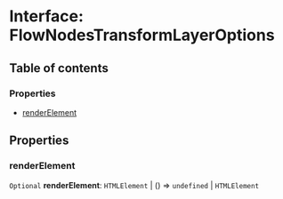 # Interface: FlowNodesTransformLayerOptions

## Table of contents

### Properties

* [renderElement](/en/auto-docs/fixed-layout-editor/interfaces/FlowNodesTransformLayerOptions.md#renderelement)

## Properties

### renderElement

`Optional` **renderElement**: `HTMLElement` | () => `undefined` | `HTMLElement`
